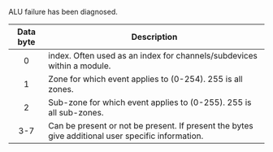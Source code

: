 ALU failure has been diagnosed.

 | Data byte | Description                                                                                       | 
 | :---------: | -----------                                                                                       | 
 | 0         | index. Often used as an index for channels/subdevices within a module.                            | 
 | 1         | Zone for which event applies to (0-254). 255 is all zones.                                        | 
 | 2         | Sub-zone for which event applies to (0-255). 255 is all sub-zones.                                | 
 | 3-7       | Can be present or not be present. If present the bytes give additional user specific information. | 
